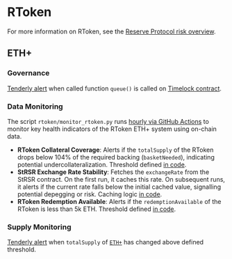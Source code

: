 # RToken

For more information on RToken, see the [Reserve Protocol risk overview](https://github.com/spalen0/risk-score/blob/master/protocol/reserve.md).

## ETH+

### Governance

[Tenderly alert](https://dashboard.tenderly.co/yearn/sam/alerts/rules/62804c0b-830c-433a-89fc-264bff3005e4) when called function `queue()` is called on [Timelock contract](https://etherscan.io/address/0x239cDcBE174B4728c870A24F77540dAB3dC5F981#code).

### Data Monitoring

The script `rtoken/monitor_rtoken.py` runs [hourly via GitHub Actions](.github/workflows/hourly.yml) to monitor key health indicators of the RToken ETH+ system using on-chain data.

- **RToken Collateral Coverage**: Alerts if the `totalSupply` of the RToken drops below 104% of the required backing (`basketNeeded`), indicating potential undercollateralization. Threshold defined [in code](monitor_rtoken.py#L11).
- **StRSR Exchange Rate Stability**: Fetches the `exchangeRate` from the StRSR contract. On the first run, it caches this rate. On subsequent runs, it alerts if the current rate falls below the initial cached value, signalling potential depegging or risk. Caching logic [in code](monitor_rtoken.py#L148-L157).
- **RToken Redemption Available**: Alerts if the `redemptionAvailable` of the RToken is less than 5k ETH. Threshold defined [in code](monitor_rtoken.py#L120).

### Supply Monitoring

[Tenderly alert](https://dashboard.tenderly.co/yearn/sam/alerts/rules/2263c87a-7333-4452-957e-9695645d1040) when `totalSupply` of [`ETH+`](https://etherscan.io/address/0xE72B141DF173b999AE7c1aDcbF60Cc9833Ce56a8) has changed above defined threshold.
